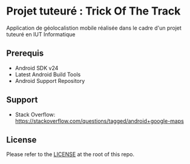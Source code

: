 Projet tuteuré : Trick Of The Track
===================================

Application de géolocalistion mobile réalisée dans le cadre d'un projet tuteuré en IUT Informatique

Prerequis
--------------

- Android SDK v24
- Latest Android Build Tools
- Android Support Repository


Support
-------

- Stack Overflow: https://stackoverflow.com/questions/tagged/android+google-maps


License
-------

Please refer to the [LICENSE](https://github.com/googlemaps/android-samples/blob/master/LICENSE) at the root of this repo.
